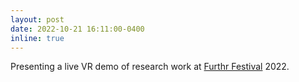 ```yaml
---
layout: post
date: 2022-10-21 16:11:00-0400
inline: true
---
```


Presenting a live VR demo of research work at [Furthr Festival](https://furthr.ie/) 2022.